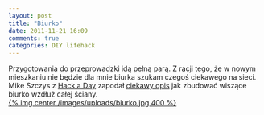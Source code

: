 ```yaml
---
layout: post
title: "Biurko"
date: 2011-11-21 16:09
comments: true
categories: DIY lifehack
---
```

Przygotowania do przeprowadzki idą pełną parą. Z racji tego, że w nowym mieszkaniu nie będzie dla mnie biurka szukam czegoś ciekawego na sieci.
Mike Szczys z [Hack a Day](http://www.hackaday.com) zapodał [ciekawy opis](http://jumptuck.com/2011/11/21/desk-build/) jak zbudować wiszące biurko wzdłuż całej ściany.  
[{% img center /images/uploads/biurko.jpg 400 %}](http://jumptuck.com/2011/11/21/desk-build/)
